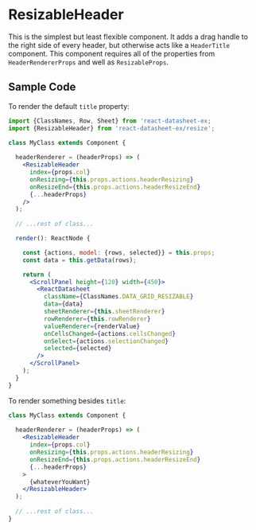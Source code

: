 # ResizableHeader

This is the simplest but least flexible component. It adds a drag handle to the right
side of every header, but otherwise acts like a `HeaderTitle` component. This component
requires all of the properties from `HeaderRendererProps` and well as `ResizableProps`.

<!-- STORY -->


## Sample Code

To render the default `title` property:

```jsx
import {ClassNames, Row, Sheet} from 'react-datasheet-ex;
import {ResizableHeader} from 'react-datasheet-ex/resize';

class MyClass extends Component {
  
  headerRenderer = (headerProps) => (
    <ResizableHeader
      index={props.col}
      onResizing={this.props.actions.headerResizing}
      onResizeEnd={this.props.actions.headerResizeEnd}
      {...headerProps}
    />
  );
    
  // ...rest of class...  

  render(): ReactNode {

    const {actions, model: {rows, selected}} = this.props;
    const data = this.getData(rows);

    return (
      <ScrollPanel height={120} width={450}>
        <ReactDatasheet
          className={ClassNames.DATA_GRID_RESIZABLE}
          data={data}
          sheetRenderer={this.sheetRenderer}
          rowRenderer={this.rowRenderer}
          valueRenderer={renderValue}
          onCellsChanged={actions.cellsChanged}
          onSelect={actions.selectionChanged}
          selected={selected}
        />
      </ScrollPanel>
    );
  }
}
```

To render something besides `title`:

```jsx
class MyClass extends Component {
  
  headerRenderer = (headerProps) => (
    <ResizableHeader
      index={props.col}
      onResizing={this.props.actions.headerResizing}
      onResizeEnd={this.props.actions.headerResizeEnd}
      {...headerProps}
    >
      {whateverYouWant}
    </ResizableHeader>
  );
    
  // ...rest of class...
}
```
